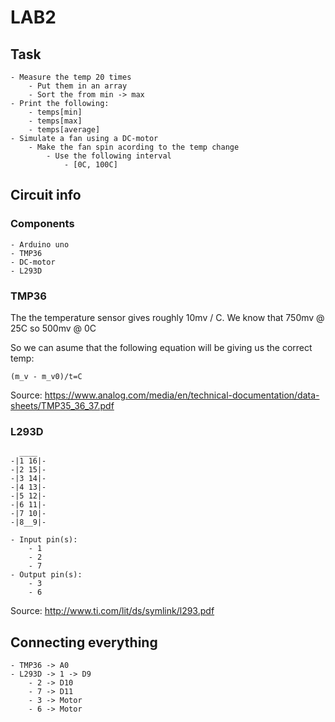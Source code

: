 # LAB2

## Task

    - Measure the temp 20 times
        - Put them in an array
        - Sort the from min -> max
    - Print the following:
        - temps[min]
        - temps[max]
        - temps[average]
    - Simulate a fan using a DC-motor
        - Make the fan spin acording to the temp change
            - Use the following interval
                - [0C, 100C]


## Circuit info

### Components

    - Arduino uno
    - TMP36
    - DC-motor
    - L293D

### TMP36

The the temperature sensor gives roughly 10mv / C. 
We know that 750mv @ 25C so 500mv @ 0C

So we can asume that the following equation will be giving us the correct temp:

    (m_v - m_v0)/t=C


Source:
    https://www.analog.com/media/en/technical-documentation/data-sheets/TMP35_36_37.pdf

### L293D
```
  ____
-|1 16|-
-|2 15|-
-|3 14|-
-|4 13|-
-|5 12|-
-|6 11|-
-|7 10|-
-|8__9|-

```  


    - Input pin(s):
        - 1
        - 2
        - 7
    - Output pin(s): 
        - 3
        - 6

Source:
    http://www.ti.com/lit/ds/symlink/l293.pdf

## Connecting everything

    - TMP36 -> A0
    - L293D -> 1 -> D9
        - 2 -> D10
        - 7 -> D11
        - 3 -> Motor
        - 6 -> Motor

